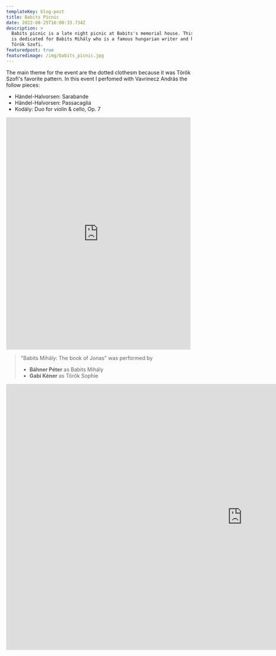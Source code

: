 ```yaml
---
templateKey: blog-post
title: Babits Picnic
date: 2022-08-25T16:00:33.734Z
description: >
  Babits picnic is a late night picnic at Babits's memorial house. This occasion
  is dedicated for Babits Mihály who is a famous hungarian writer and his wife
  Török Szofi. 
featuredpost: true
featuredimage: /img/babits_picnic.jpg
---
```

The main theme for the event are the dotted clothesm because it was Török Szofi's favorite pattern. In this event I perfomed with Vavrinecz András the follow pieces:

* Händel-Halvorsen: Sarabande 
* Händel-Halvorsen: Passacaglia
* Kodály: Duo for violin & cello, Op. 7

<iframe src="https://www.facebook.com/plugins/post.php?href=https%3A%2F%2Fwww.facebook.com%2Fbabitsszinhaz%2Fposts%2Fpfbid0EdaXmbVgEEMa74tkiNmWmVpbKBj7S1iGN59qY4is9UHeJTboBTDaMW5ry3WzdexNl&show_text=true&width=500" width="500" height="629" style="border:none;overflow:hidden" scrolling="no" frameborder="0" allowfullscreen="true" allow="autoplay; clipboard-write; encrypted-media; picture-in-picture; web-share"></iframe>

> "Babits Mihály: The book of Jonas" was performed by 
>
> * **Báhner Péter** as Babits Mihály
> * [](<>)**Gabi Kéner** as Török Sophie



<iframe width="1280" height="720" src="https://www.youtube.com/embed/kJfmmNudBQQ" title="Babits Piknik 2022" frameborder="0" allow="accelerometer; autoplay; clipboard-write; encrypted-media; gyroscope; picture-in-picture" allowfullscreen></iframe>